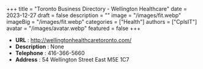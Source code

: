 +++
title = "Toronto Business Directory - Wellington Healthcare"
date = 2023-12-27
draft = false
description = ""
image = "/images/fit.webp"
imageBig = "/images/fit.webp"
categories = ["Health"]
authors = ["CplsIT"]
avatar = "/images/avatar.webp"
featured = false
+++


* **URL** :  http://wellingtonhealthcaretoronto.com/
* **Description** : None
* **Telephone** : 416-366-5660
* **Address** : 54 Wellington Street East M5E 1C7